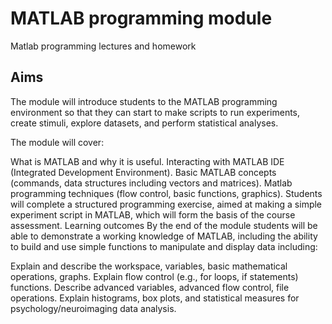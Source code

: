 # MATLAB programming module
Matlab programming lectures and homework

## Aims
The module will introduce students to the MATLAB programming environment so that they can start to make scripts to run experiments, create stimuli, explore datasets, and perform statistical analyses.

The module will cover:

What is MATLAB and why it is useful.
Interacting with MATLAB IDE (Integrated Development Environment).
Basic MATLAB concepts (commands, data structures including vectors and matrices).
Matlab programming techniques (flow control, basic functions, graphics).
Students will complete a structured programming exercise, aimed at making a simple experiment script in MATLAB, which will form the basis of the course assessment.
Learning outcomes By the end of the module students will be able to demonstrate a working knowledge of MATLAB, including the ability to build and use simple functions to manipulate and display data including:

Explain and describe the workspace, variables, basic mathematical operations, graphs.
Explain flow control (e.g., for loops, if statements) functions.
Describe advanced variables, advanced flow control, file operations.
Explain histograms, box plots, and statistical measures for psychology/neuroimaging data analysis.
